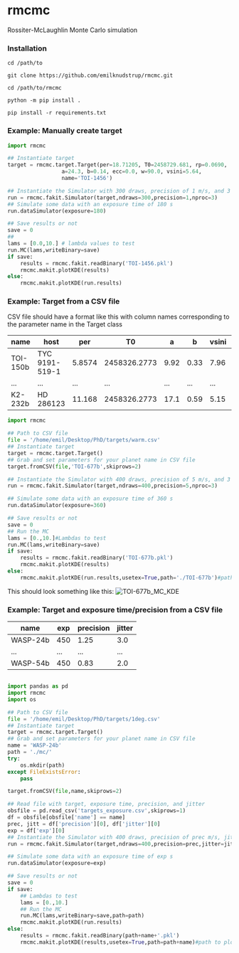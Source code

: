 # rmcmc
Rossiter-McLaughlin Monte Carlo simulation

### Installation
`cd /path/to`

`git clone https://github.com/emilknudstrup/rmcmc.git`

`cd /path/to/rmcmc`

`python -m pip install .`

`pip install -r requirements.txt`


### Example: Manually create target
```python
import rmcmc

## Instantiate target
target = rmcmc.target.Target(per=18.71205, T0=2458729.681, rp=0.0690, 
			     a=24.3, b=0.14, ecc=0.0, w=90.0, vsini=5.64,
			     name='TOI-1456')

## Instantiate the Simulator with 300 draws, precision of 1 m/s, and 3 CPUs (multiprocessing)
run = rmcmc.fakit.Simulator(target,ndraws=300,precision=1,nproc=3)
## Simulate some data with an exposure time of 180 s
run.dataSimulator(exposure=180)

## Save results or not
save = 0
##
lams = [0.0,10.] # lambda values to test
run.MC(lams,writeBinary=save)
if save:
	results = rmcmc.fakit.readBinary('TOI-1456.pkl')
	rmcmc.makit.plotKDE(results)
else:
	rmcmc.makit.plotKDE(run.results)


```
### Example: Target from a CSV file 
CSV file should have a format like this with column names corresponding to the parameter name in the Target class

| name     | host          | per    | T0           | a    | b    | vsini | rp    |
| -------- | --------------| ------ | ------------ | ---- | ---- | ----- | ----- |
| TOI-150b | TYC 9191-519-1| 5.8574 | 2458326.2773 | 9.92 | 0.33 | 7.96  | 0.083 |
| ...      | ...           | ...    | ...          | ...  | ...  | ...   | ...   |
| K2-232b  | HD 286123     | 11.168 | 2458326.2773 | 17.1 | 0.59 | 5.15  | 0.091 |

```python
import rmcmc

## Path to CSV file
file = '/home/emil/Desktop/PhD/targets/warm.csv'
## Instantiate target
target = rmcmc.target.Target()
## Grab and set parameters for your planet name in CSV file
target.fromCSV(file,'TOI-677b',skiprows=2)

## Instantiate the Simulator with 400 draws, precision of 5 m/s, and 3 CPUs (multiprocessing)
run = rmcmc.fakit.Simulator(target,ndraws=400,precision=5,nproc=3)

## Simulate some data with an exposure time of 360 s
run.dataSimulator(exposure=360)

## Save results or not
save = 0
## Run the MC
lams = [0.,10.]#Lambdas to test
run.MC(lams,writeBinary=save)
if save:
	results = rmcmc.fakit.readBinary('TOI-677b.pkl')
	rmcmc.makit.plotKDE(results)
else:
	rmcmc.makit.plotKDE(run.results,usetex=True,path='./TOI-677b')#path to plot, name './TOI-677b_MC_KDE.png'


```
This should look something like this:
![TOI-677b_MC_KDE](https://user-images.githubusercontent.com/50403597/191103313-e48a7c02-452c-42f2-a3d1-a510d3cb05ca.png)

### Example: Target and exposure time/precision from a CSV file 


| name     | exp   | precision | jitter |
| -------- | ----- | --------  | ------ |
| WASP-24b | 450   | 1.25      | 3.0    |
| ...      | ...   | ...       | ...    |
| WASP-54b | 450   | 0.83      | 2.0    |

```python

import pandas as pd
import rmcmc
import os

## Path to CSV file
file = '/home/emil/Desktop/PhD/targets/1deg.csv'
## Instantiate target
target = rmcmc.target.Target()
## Grab and set parameters for your planet name in CSV file
name = 'WASP-24b'
path = './mc/'
try:
	os.mkdir(path)
except FileExistsError:
	pass

target.fromCSV(file,name,skiprows=2)

## Read file with target, exposure time, precision, and jitter
obsfile = pd.read_csv('targets_exposure.csv',skiprows=1)
df = obsfile[obsfile['name'] == name]
prec, jitt = df['precision'][0], df['jitter'][0]
exp = df['exp'][0]
## Instantiate the Simulator with 400 draws, precision of prec m/s, jitter of jitt m/s, and 3 CPUs (multiprocessing)
run = rmcmc.fakit.Simulator(target,ndraws=400,precision=prec,jitter=jitt,nproc=3)

## Simulate some data with an exposure time of exp s
run.dataSimulator(exposure=exp)

## Save results or not
save = 0
if save:
	## Lambdas to test
	lams = [0.,10.]
	## Run the MC
	run.MC(lams,writeBinary=save,path=path)
	rmcmc.makit.plotKDE(run.results)
else:
	results = rmcmc.fakit.readBinary(path+name+'.pkl')
	rmcmc.makit.plotKDE(results,usetex=True,path=path+name)#path to plot 'pathname_MC_KDE.png'


```